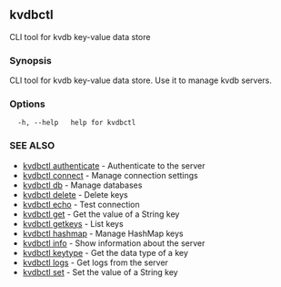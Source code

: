 ## kvdbctl

CLI tool for kvdb key-value data store

### Synopsis

CLI tool for kvdb key-value data store. Use it to manage kvdb servers.

### Options

```
  -h, --help   help for kvdbctl
```

### SEE ALSO

* [kvdbctl authenticate](kvdbctl_authenticate.md)	 - Authenticate to the server
* [kvdbctl connect](kvdbctl_connect.md)	 - Manage connection settings
* [kvdbctl db](kvdbctl_db.md)	 - Manage databases
* [kvdbctl delete](kvdbctl_delete.md)	 - Delete keys
* [kvdbctl echo](kvdbctl_echo.md)	 - Test connection
* [kvdbctl get](kvdbctl_get.md)	 - Get the value of a String key
* [kvdbctl getkeys](kvdbctl_getkeys.md)	 - List keys
* [kvdbctl hashmap](kvdbctl_hashmap.md)	 - Manage HashMap keys
* [kvdbctl info](kvdbctl_info.md)	 - Show information about the server
* [kvdbctl keytype](kvdbctl_keytype.md)	 - Get the data type of a key
* [kvdbctl logs](kvdbctl_logs.md)	 - Get logs from the server
* [kvdbctl set](kvdbctl_set.md)	 - Set the value of a String key

